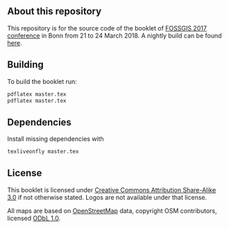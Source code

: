 ## About this repository

This repository is for the source code of the booklet of [FOSSGIS 2017 conference](http://fossgis-konferenz.de/2017/) in Bonn from 21 to 24 March 2018. A nightly build can be found [here](https://michreichert.de/fossgis/booklet18/master.pdf).

## Building

To build the booklet run:

```sh
pdflatex master.tex
pdflatex master.tex
```

## Dependencies 

Install missing dependencies with 
```sh 
texliveonfly master.tex 
```

## License

This booklet is licensed under [Creative Commons Attribution Share-Alike 3.0](http://creativecommons.org/licenses/by-sa/3.0/) if not otherwise stated. Logos are not available under that license.

All maps are based on [OpenStreetMap](http://www.openstreetmap.org/copyright)
data, copyright OSM contributors, licensed [ODbL 1.0](http://opendatacommons.org/licenses/odbl/1-0/).

